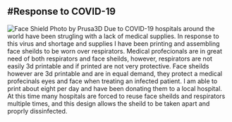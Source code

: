 #Response to COVID-19
---
![Face Shield](/img/face-shield.jpg)
Photo by Prusa3D
Due to COVID-19 hospitals around the world have been strugling with a lack of medical supplies.  In response to this virus and shortage and supplies I have been printing and assembling face sheilds to be worn over respirators.  Medical profecionals are in great need of both respirators and face sheilds, however, respirators are not easily 3d printable and if printed are not very protective.  Face sheilds however are 3d printable and are in equal demand, they protect a medical profecinals eyes and face when treating an infected patient.  I am able to print about eight per day and have been donating them to a local hospital.  At this time many hospitals are forced to reuse face sheilds and respirators multiple times, and this design allows the sheild to be taken apart and proprly dissinfected.